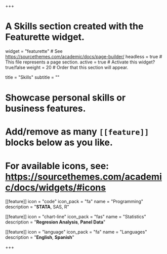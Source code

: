 +++
# A Skills section created with the Featurette widget.
widget = "featurette"  # See https://sourcethemes.com/academic/docs/page-builder/
headless = true  # This file represents a page section.
active = true  # Activate this widget? true/false
weight = 20  # Order that this section will appear.

title = "Skills"
subtitle = ""

# Showcase personal skills or business features.
# 
# Add/remove as many `[[feature]]` blocks below as you like.
# 
# For available icons, see: https://sourcethemes.com/academic/docs/widgets/#icons

[[feature]]
  icon = "code"
  icon_pack = "fa"
  name = "Programming"
  description = "**STATA**, SAS, R"
  
[[feature]]
  icon = "chart-line"
  icon_pack = "fas"
  name = "Statistics"
  description = "**Regresion Analysis**, **Panel Data**"  
  
[[feature]]
  icon = "language"
  icon_pack = "fa"
  name = "Languages"
  description = "**English**, **Spanish**"

+++
